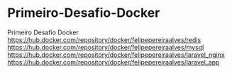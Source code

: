 # Primeiro-Desafio-Docker
Primeiro Desafio Docker
https://hub.docker.com/repository/docker/felipepereiraalves/redis
https://hub.docker.com/repository/docker/felipepereiraalves/mysql
https://hub.docker.com/repository/docker/felipepereiraalves/laravel_nginx
https://hub.docker.com/repository/docker/felipepereiraalves/laravel_app
